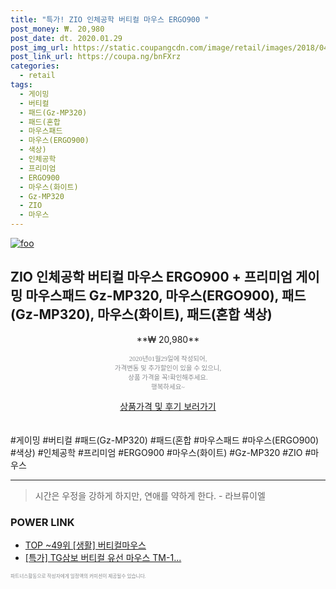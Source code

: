 ```yaml
--- 
title: "특가! ZIO 인체공학 버티컬 마우스 ERGO900 " 
post_money: ₩. 20,980 
post_date: dt. 2020.01.29 
post_img_url: https://static.coupangcdn.com/image/retail/images/2018/04/13/13/6/349e01bb-ef6a-4261-b119-ed98728c9b69.jpg 
post_link_url: https://coupa.ng/bnFXrz 
categories: 
  - retail 
tags: 
  - 게이밍 
  - 버티컬 
  - 패드(Gz-MP320) 
  - 패드(혼합 
  - 마우스패드 
  - 마우스(ERGO900) 
  - 색상) 
  - 인체공학 
  - 프리미엄 
  - ERGO900 
  - 마우스(화이트) 
  - Gz-MP320 
  - ZIO 
  - 마우스 
--- 
```

[![foo](https://static.coupangcdn.com/image/retail/images/2018/04/13/13/6/349e01bb-ef6a-4261-b119-ed98728c9b69.jpg)](https://coupa.ng/bnFXrz) 

## ZIO 인체공학 버티컬 마우스 ERGO900 + 프리미엄 게이밍 마우스패드 Gz-MP320, 마우스(ERGO900), 패드(Gz-MP320), 마우스(화이트), 패드(혼합 색상) 
<p style="text-align: center;">**₩ 20,980**</p> 
<p style="text-align: center;"><span style="color: #898c8f; font-family: Georgia,Times,serif; font-size: 0.75em;">2020년01월29일에 작성되어, <br>가격변동 및 추가할인이 있을 수 있으니,<br> 상품 가격을 꼭!확인해주세요.<br>행복하세요~</span> 
</p>	 
<div markdown="0" style="text-align: center;"><a href="https://coupa.ng/bnFXrz" class="btn btn--success">상품가격 및 후기 보러가기</a></div> 
<br><br> 
  #게이밍 #버티컬 #패드(Gz-MP320) #패드(혼합 #마우스패드 #마우스(ERGO900) #색상) #인체공학 #프리미엄 #ERGO900 #마우스(화이트) #Gz-MP320 #ZIO #마우스 
<hr> 

> 시간은 우정을 강하게 하지만, 연애를 약하게 한다. - 라브류이엘 


### POWER LINK

* <a href="https://blog.naver.com/an0733/221788377073" target="_blank"> TOP ~49위 [생활] 버티컬마우스</a>
* <a href="https://blog.naver.com/sakai111/221790758702" target="_blank">[특가] TG삼보 버티컬 유선 마우스 TM-1...</a>

<span style="color: #898c8f; font-family: Georgia,Times,serif; font-size: 0.55em;">파트너스활동으로 작성자에게 일정액의 커미션이 제공될수 있습니다.</span> 
